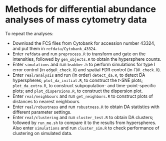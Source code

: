 # Methods for differential abundance analyses of mass cytometry data

To repeat the analyses:

- Download the FCS files from Cytobank for accession number 43324, and put them in `refdata/Cytobank_43324`.
- Enter `refdata` and run `preprocess.R` to transform and gate on the intensities, followed by `gen_objects.R` to obtain the hypersphere counts.
- Enter `simulations` and run `bsubber.h` to perform simulations for type I error control (in `edgeR_check.R`) and spatial FDR control (in `FDR_check.R`).
- Enter `real/analysis` and run (in order) `detect_da.R`, to detect DA hyperspheres; `plot_da_initial.R`, to construct the _t_-SNE plots; `plot_da_extra.R`, to construct subpopulation- and time-point-specific plots; and `plot_dispersions.R`, to construct the dispersion plot.
- Enter `real/neighbours` and run `get_neighbors.R` to construct plots of distances to nearest neighbours.
- Enter `real/robustness` and run `robustness.R` to obtain DA statistics with different parameter settings.
- Enter `real/clustering` and run `cluster_test.R` to obtain DA clusters; followed by `run_me.sh` to compare it to the results from hyperspheres. Also enter `simulations` and run `cluster_sim.R` to check performance of clustering on simulated data.

